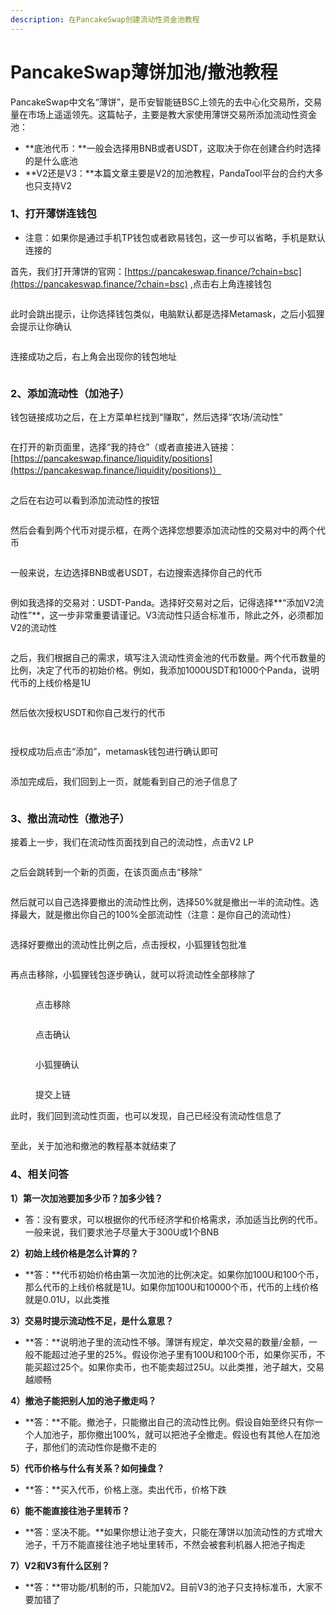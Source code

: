 ```yaml
---
description: 在PancakeSwap创建流动性资金池教程
---
```


# PancakeSwap薄饼加池/撤池教程

PancakeSwap中文名“薄饼”，是币安智能链BSC上领先的去中心化交易所，交易量在市场上遥遥领先。这篇帖子，主要是教大家使用薄饼交易所添加流动性资金池：

* **底池代币：**一般会选择用BNB或者USDT，这取决于你在创建合约时选择的是什么底池
* **V2还是V3：**本篇文章主要是V2的加池教程，PandaTool平台的合约大多也只支持V2

### 1、打开薄饼连钱包

* 注意：如果你是通过手机TP钱包或者欧易钱包，这一步可以省略，手机是默认连接的

首先，我们打开薄饼的官网：[https://pancakeswap.finance/?chain=bsc](https://pancakeswap.finance/?chain=bsc) ,点击右上角连接钱包

<figure><img src="../.gitbook/assets/链接钱包.png" alt=""><figcaption></figcaption></figure>

此时会跳出提示，让你选择钱包类似，电脑默认都是选择Metamask，之后小狐狸会提示让你确认

<figure><img src="../.gitbook/assets/metamask链接.png" alt=""><figcaption></figcaption></figure>

连接成功之后，右上角会出现你的钱包地址

<figure><img src="../.gitbook/assets/链接成功.png" alt=""><figcaption></figcaption></figure>

### 2、添加流动性（加池子）

钱包链接成功之后，在上方菜单栏找到“赚取”，然后选择“农场/流动性”

<figure><img src="../.gitbook/assets/博饼1.png" alt=""><figcaption></figcaption></figure>

在打开的新页面里，选择“我的持仓”（或者直接进入链接：[https://pancakeswap.finance/liquidity/positions](https://pancakeswap.finance/liquidity/positions)）

<figure><img src="../.gitbook/assets/博饼2.png" alt=""><figcaption></figcaption></figure>

之后在右边可以看到添加流动性的按钮

<figure><img src="../.gitbook/assets/博饼3.png" alt=""><figcaption></figcaption></figure>

然后会看到两个代币对提示框，在两个选择您想要添加流动性的交易对中的两个代币

<figure><img src="../.gitbook/assets/选择代币 (3).png" alt=""><figcaption></figcaption></figure>

一般来说，左边选择BNB或者USDT，右边搜索选择你自己的代币

<figure><img src="../.gitbook/assets/合约地址.png" alt=""><figcaption></figcaption></figure>

例如我选择的交易对：USDT-Panda。选择好交易对之后，记得选择**“添加V2流动性”**，这一步非常重要请谨记。V3流动性只适合标准币，除此之外，必须都加V2的流动性

<figure><img src="../.gitbook/assets/V2流动性.png" alt=""><figcaption></figcaption></figure>

之后，我们根据自己的需求，填写注入流动性资金池的代币数量。两个代币数量的比例，决定了代币的初始价格。例如，我添加1000USDT和1000个Panda，说明代币的上线价格是1U

<figure><img src="../.gitbook/assets/添加代币数量.png" alt=""><figcaption></figcaption></figure>

然后依次授权USDT和你自己发行的代币

<figure><img src="../.gitbook/assets/确认授权.png" alt=""><figcaption></figcaption></figure>

<figure><img src="../.gitbook/assets/确认授权2.png" alt=""><figcaption></figcaption></figure>

授权成功后点击“添加”，metamask钱包进行确认即可

<figure><img src="../.gitbook/assets/添加.png" alt=""><figcaption></figcaption></figure>

添加完成后，我们回到上一页，就能看到自己的池子信息了

<figure><img src="../.gitbook/assets/流动性显示.png" alt=""><figcaption></figcaption></figure>

### 3、撤出流动性（撤池子）

接着上一步，我们在流动性页面找到自己的流动性，点击V2 LP

<figure><img src="../.gitbook/assets/点击V2LP.png" alt=""><figcaption></figcaption></figure>

之后会跳转到一个新的页面，在该页面点击“移除”

<figure><img src="../.gitbook/assets/移除流动性.png" alt=""><figcaption></figcaption></figure>

然后就可以自己选择要撤出的流动性比例，选择50%就是撤出一半的流动性。选择最大，就是撤出你自己的100%全部流动性（注意：是你自己的流动性）

<figure><img src="../.gitbook/assets/确认撤出比例.png" alt=""><figcaption></figcaption></figure>

选择好要撤出的流动性比例之后，点击授权，小狐狸钱包批准

<figure><img src="../.gitbook/assets/撤出授权.png" alt=""><figcaption></figcaption></figure>

再点击移除，小狐狸钱包逐步确认，就可以将流动性全部移除了

<figure><img src="../.gitbook/assets/移除1.png" alt=""><figcaption><p>点击移除</p></figcaption></figure>

<figure><img src="../.gitbook/assets/移除确认.png" alt=""><figcaption><p>点击确认</p></figcaption></figure>

<figure><img src="../.gitbook/assets/移除3.png" alt=""><figcaption><p>小狐狸确认</p></figcaption></figure>

<figure><img src="../.gitbook/assets/移除4.png" alt=""><figcaption><p>提交上链</p></figcaption></figure>

此时，我们回到流动性页面，也可以发现，自己已经没有流动性信息了

<figure><img src="../.gitbook/assets/没有了 (1).png" alt=""><figcaption></figcaption></figure>

至此，关于加池和撤池的教程基本就结束了

### 4、相关问答

**1）第一次加池要加多少币？加多少钱？**

* 答：没有要求，可以根据你的代币经济学和价格需求，添加适当比例的代币。一般来说，我们要求池子尽量大于300U或1个BNB

**2）初始上线价格是怎么计算的？**

* **答：**代币初始价格由第一次加池的比例决定。如果你加100U和100个币，那么代币的上线价格就是1U。如果你加100U和10000个币，代币的上线价格就是0.01U，以此类推

**3）交易时提示流动性不足，是什么意思？**

* **答：**说明池子里的流动性不够。薄饼有规定，单次交易的数量/金额，一般不能超过池子里的25%。假设你池子里有100U和100个币，如果你买币，不能买超过25个。如果你卖币，也不能卖超过25U。以此类推，池子越大，交易越顺畅

**4）撤池子能把别人加的池子撤走吗？**

* **答：**不能。撤池子，只能撤出自己的流动性比例。假设自始至终只有你一个人加池子，那你撤出100%，就可以把池子全撤走。假设也有其他人在加池子，那他们的流动性你是撤不走的

**5）代币价格与什么有关系？如何操盘？**

* **答：**买入代币，价格上涨。卖出代币，价格下跌

**6）能不能直接往池子里转币？**

* **答：坚决不能。**如果你想让池子变大，只能在薄饼以加流动性的方式增大池子，千万不能直接往池子地址里转币，不然会被套利机器人把池子掏走

**7）V2和V3有什么区别？**

* **答：**带功能/机制的币，只能加V2。目前V3的池子只支持标准币，大家不要加错了
